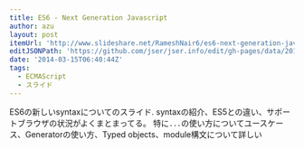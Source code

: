 ```yaml
---
title: ES6 - Next Generation Javascript
author: azu
layout: post
itemUrl: 'http://www.slideshare.net/RameshNair6/es6-next-generation-javascript'
editJSONPath: 'https://github.com/jser/jser.info/edit/gh-pages/data/2014/03/index.json'
date: '2014-03-15T06:40:44Z'
tags:
  - ECMAScript
  - スライド
---
```

ES6の新しいsyntaxについてのスライド.
syntaxの紹介、ES5との違い、サポートブラウザの状況がよくまとまってる。
特に`...`の使い方についてユースケース、Generatorの使い方、Typed objects、module構文について詳しい
